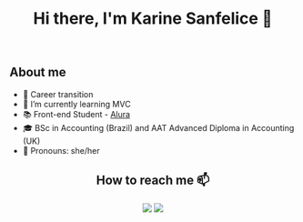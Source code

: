 <!--
### Hi there👋
**kaqs/kaqs** is a ✨ _special_ ✨ repository because its `README.md` (this file) appears on your GitHub profile.

Here are some ideas to get you started:

- 🔭 I’m currently working on ...
- 🌱 I’m currently learning ...
- 👯 I’m looking to collaborate on ...
- 🤔 I’m looking for help with ...
- 💬 Ask me about ...
- 📫 How to reach me: ...
- 😄 Pronouns: ...
- ⚡ Fun fact: ...
-->

<h1 align="center"> Hi there, I'm Karine Sanfelice 👋 </h1>
<br>

<h2>About me</h2> 

- 🔄 Career transition
- 🌱 I’m currently learning MVC
- 📚 Front-end Student - <a href="https://www.alura.com.br"> Alura </a>
- 🎓 BSc in Accounting (Brazil) and AAT Advanced Diploma in Accounting (UK)
- 💬 Pronouns: she/her

<h2 align="center"> How to reach me 📫 </h2>
<p align="center">
<a href="https://www.linkedin.com/in/karine-quini-sanfelice" target="blank"><img align="center" src="https://img.shields.io/badge/LinkedIn-0077B5?style=for-the-badge&logo=linkedin&logoColor=white"></a> <a href="mailto:kqs>dev@gmail.com" target="blank"><img align="center" src="https://img.shields.io/badge/Gmail-D14836?style=for-the-badge&logo=gmail&logoColor=white"></a>
</p>
